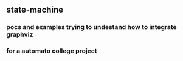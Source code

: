 ## state-machine

### pocs and examples trying to undestand how to integrate graphviz
### for a automato college project
